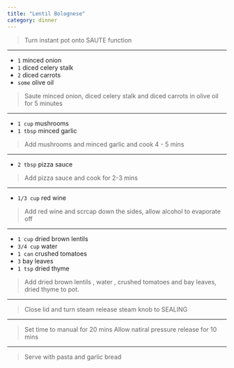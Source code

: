```yaml
---
title: "Lentil Bolognese"
category: dinner
---
```



> Turn instant pot onto SAUTE function

---

* `1` minced onion
* `1` diced celery stalk
* `2` diced carrots
* `some` olive oil

> Saute  minced onion, diced celery stalk and diced carrots  in olive oil for 5 minutes

---

* `1 cup` mushrooms
* `1 tbsp` minced garlic

> Add mushrooms and minced garlic and cook 4 - 5 mins

---

* `2 tbsp` pizza sauce

> Add pizza sauce and cook for 2-3 mins

---

* `1/3 cup` red wine

> Add red wine and scrcap down the sides, allow alcohol to evaporate off

---

* `1 cup` dried brown lentils
* `3/4 cup` water
* `1 can` crushed tomatoes
* `3` bay leaves
* `1 tsp` dried thyme

> Add dried brown lentils , water , crushed tomatoes and  bay leaves, dried thyme to pot.

---

> Close lid and turn steam release steam knob to SEALING

---

> Set time to manual for 20 mins Allow natiral pressure release for 10 mins

---

> Serve with pasta and garlic bread

